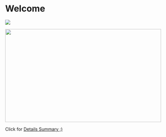 <h1>Welcome</h1>
<p>
  <img src="https://github-readme-stats.vercel.app/api?username=FahimSifnatul&show_icons=true&theme=vision-friendly-dark">
</p>
<p>
  <img src="https://github-readme-stats.vercel.app/api/top-langs/?username=FahimSifnatul&layout=compact&theme=vision-friendly-dark" width="500" height="300">
</p>

<p>
  Click for <a href="https://coderstats.net/github/#FahimSifnatul">Details Summary ;)</a>
</p>
